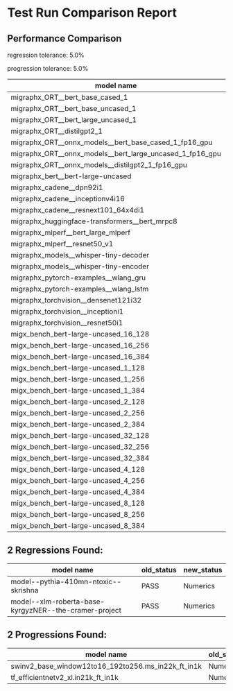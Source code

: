 # Test Run Comparison Report

## Performance Comparison

regression tolerance: 5.0%

progression tolerance: 5.0%

|model name|exit_status|analysis|old_time_ms|new_time_ms|change_ms|percent_change|
|---|---|---|---|---|---|---|
|migraphx_ORT__bert_base_cased_1|PASS|within tol|121.5702|121.7123|0.1422|0.12%|
|migraphx_ORT__bert_base_uncased_1|PASS|within tol|123.8857|126.4522|2.5664|2.07%|
|migraphx_ORT__bert_large_uncased_1|PASS|within tol|536.5708|538.5056|1.9348|0.36%|
|migraphx_ORT__distilgpt2_1|PASS|within tol|69.4495|69.0489|-0.4006|-0.58%|
|migraphx_ORT__onnx_models__bert_base_cased_1_fp16_gpu|Numerics|within tol|66.5877|66.1211|-0.4667|-0.7%|
|migraphx_ORT__onnx_models__bert_large_uncased_1_fp16_gpu|Numerics|within tol|340.3973|340.6698|0.2724|0.08%|
|migraphx_ORT__onnx_models__distilgpt2_1_fp16_gpu|Numerics|within tol|34.2594|34.321|0.0616|0.18%|
|migraphx_bert__bert-large-uncased|PASS|within tol|19.028|19.0237|-0.0043|-0.02%|
|migraphx_cadene__dpn92i1|Numerics|within tol|3.6517|3.6571|0.0053|0.15%|
|migraphx_cadene__inceptionv4i16|Numerics|within tol|19.3807|19.3063|-0.0744|-0.38%|
|migraphx_cadene__resnext101_64x4di1|Numerics|within tol|4.2212|4.2056|-0.0156|-0.37%|
|migraphx_huggingface-transformers__bert_mrpc8|PASS|within tol|7.002|6.8758|-0.1262|-1.8%|
|migraphx_mlperf__bert_large_mlperf|PASS|within tol|26.24|25.7293|-0.5107|-1.95%|
|migraphx_mlperf__resnet50_v1|Numerics|within tol|13.9186|13.9842|0.0656|0.47%|
|migraphx_models__whisper-tiny-decoder|PASS|within tol|41.9591|41.4548|-0.5043|-1.2%|
|migraphx_models__whisper-tiny-encoder|Numerics|within tol|104.4415|103.2661|-1.1754|-1.13%|
|migraphx_pytorch-examples__wlang_gru|PASS|progression|18.887|17.4355|-1.4515|-7.68%|
|migraphx_pytorch-examples__wlang_lstm|PASS|regression|8.6826|9.8382|1.1556|13.31%|
|migraphx_torchvision__densenet121i32|Numerics|within tol|12.8523|13.4482|0.5959|4.64%|
|migraphx_torchvision__inceptioni1|Numerics|within tol|3.3598|3.3949|0.0351|1.05%|
|migraphx_torchvision__resnet50i1|Numerics|within tol|2.2453|2.2654|0.0201|0.9%|
|migx_bench_bert-large-uncased_16_128|PASS|within tol|26.2361|26.293|0.0569|0.22%|
|migx_bench_bert-large-uncased_16_256|PASS|within tol|38.022|37.8496|-0.1724|-0.45%|
|migx_bench_bert-large-uncased_16_384|Numerics|within tol|56.3488|56.3136|-0.0351|-0.06%|
|migx_bench_bert-large-uncased_1_128|PASS|within tol|12.3713|12.1609|-0.2104|-1.7%|
|migx_bench_bert-large-uncased_1_256|PASS|within tol|12.3442|12.3723|0.028|0.23%|
|migx_bench_bert-large-uncased_1_384|PASS|within tol|19.0166|19.0585|0.0419|0.22%|
|migx_bench_bert-large-uncased_2_128|PASS|within tol|12.5643|12.5984|0.0341|0.27%|
|migx_bench_bert-large-uncased_2_256|PASS|within tol|18.9463|18.9676|0.0213|0.11%|
|migx_bench_bert-large-uncased_2_384|PASS|within tol|19.6678|19.7644|0.0966|0.49%|
|migx_bench_bert-large-uncased_32_128|PASS|within tol|36.9178|36.6712|-0.2465|-0.67%|
|migx_bench_bert-large-uncased_32_256|PASS|within tol|71.9008|71.8792|-0.0216|-0.03%|
|migx_bench_bert-large-uncased_32_384|Numerics|within tol|116.3586|116.7625|0.4039|0.35%|
|migx_bench_bert-large-uncased_4_128|PASS|within tol|18.9862|19.0135|0.0273|0.14%|
|migx_bench_bert-large-uncased_4_256|PASS|within tol|20.0022|19.9712|-0.031|-0.16%|
|migx_bench_bert-large-uncased_4_384|PASS|within tol|23.1593|23.0775|-0.0817|-0.35%|
|migx_bench_bert-large-uncased_8_128|PASS|within tol|20.0335|20.6239|0.5904|2.95%|
|migx_bench_bert-large-uncased_8_256|PASS|within tol|26.457|26.5239|0.0669|0.25%|
|migx_bench_bert-large-uncased_8_384|PASS|within tol|32.5017|33.4122|0.9105|2.8%|

## 2 Regressions Found:

|model name|old_status|new_status|
|---|---|---|
|model--pythia-410mn-ntoxic--skrishna|PASS|Numerics|
|model--xlm-roberta-base-kyrgyzNER--the-cramer-project|PASS|Numerics|

## 2 Progressions Found:

|model name|old_status|new_status|
|---|---|---|
|swinv2_base_window12to16_192to256.ms_in22k_ft_in1k|Numerics|PASS|
|tf_efficientnetv2_xl.in21k_ft_in1k|Numerics|PASS|

